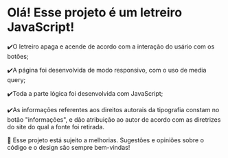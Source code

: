 <h1>Olá! Esse projeto é um letreiro JavaScript!</h1>
✔️O letreiro apaga e acende de acordo com a interação do usário com os botões;

✔️A página foi desenvolvida de modo responsivo, com o uso de media query;

✔️Toda a parte lógica foi desenvolvida com JavaScript;

✔️As informações referentes aos direitos autorais da tipografia constam no botão "informações", e dão atribuição ao autor de acordo com as diretrizes do site do qual a fonte foi retirada.

🌱 Esse projeto está sujeito a melhorias. Sugestões e opiniões sobre o código e o design são sempre bem-vindas!